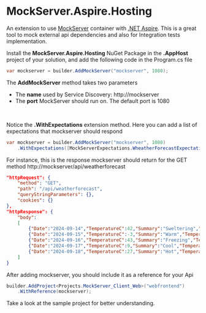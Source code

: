 # MockServer.Aspire.Hosting
An extension to use [MockServer](https://www.mock-server.com/) container with [.NET Aspire](https://github.com/dotnet/aspire). This is a great tool to mock external api dependencies and also for Integration tests implementation.

Install the **MockServer.Aspire.Hosting** NuGet Package in the **.AppHost** project of your solution, and add the following code in the Program.cs file
```csharp
var mockserver = builder.AddMockServer("mockserver", 1080);
```

The **AddMockServer** method takes two parameters
- The **name** used by Service Discovery: http://mockserver
- The **port** MockServer should run on. The default port is 1080

&nbsp;

Notice the **.WithExpectations** extension method. Here you can add a list of expectations that mockserver should respond
```csharp
var mockserver = builder.AddMockServer("mockserver", 1080)
    .WithExpectations([MockServerExpectations.WheatherForecastExpectation]);
```

For instance, this is the response mockserver should return for the GET method http://mockserver/api/weatherforecast
```json
"httpRequest": {
	"method": "GET",
	"path": "/api/weatherforecast",
	"queryStringParameters": {},
	"cookies": {}
},
"httpResponse": {
	"body": 
	[
		{"Date":"2024-09-14","TemperatureC":42,"Summary":"Sweltering","TemperatureF":107},
		{"Date":"2024-09-15","TemperatureC":-3,"Summary":"Warm","TemperatureF":27},
		{"Date":"2024-09-16","TemperatureC":43,"Summary":"Freezing","TemperatureF":109},
		{"Date":"2024-09-17","TemperatureC":9,"Summary":"Cool","TemperatureF":48},
		{"Date":"2024-09-18","TemperatureC":27,"Summary":"Hot","TemperatureF":80}
	]
}
```

After adding mockserver, you should include it as a reference for your Api

```csharp
builder.AddProject<Projects.MockServer_Client_Web>("webfrontend")
    .WithReference(mockserver);
```

Take a look at the sample project for better understanding.
